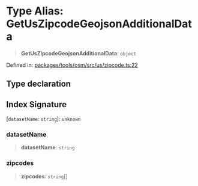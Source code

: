 # Type Alias: GetUsZipcodeGeojsonAdditionalData

> **GetUsZipcodeGeojsonAdditionalData**: `object`

Defined in: [packages/tools/osm/src/us/zipcode.ts:22](https://github.com/GeoDaCenter/openassistant/blob/0f7bf760e453a1735df9463dc799b04ee2f630fd/packages/tools/osm/src/us/zipcode.ts#L22)

## Type declaration

## Index Signature

\[`datasetName`: `string`\]: `unknown`

### datasetName

> **datasetName**: `string`

### zipcodes

> **zipcodes**: `string`[]
